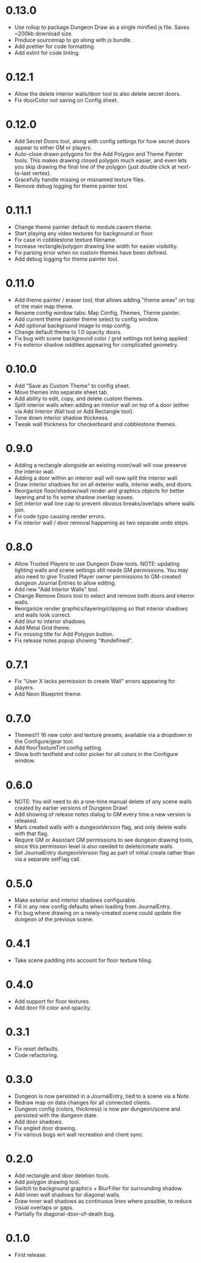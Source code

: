 # 0.13.0

- Use rollup to package Dungeon Draw as a single minified js file. Saves ~200kb download size.
- Produce sourcemap to go along with js bundle.
- Add prettier for code formatting.
- Add eslint for code linting.

# 0.12.1

- Allow the delete interior walls/door tool to also delete secret doors.
- Fix doorColor not saving on Config sheet.

# 0.12.0

- Add Secret Doors tool, along with config settings for how secret doors appear to either GM or players.
- Auto-close drawn polygons for the Add Polygon and Theme Painter tools. This makes drawing closed polygon much easier, and even lets you skip drawing the final line of the polygon (just double click at next-to-last vertex).
- Gracefully handle missing or misnamed texture files.
- Remove debug logging for theme painter tool.

# 0.11.1

- Change theme painter default to module.cavern theme.
- Start playing any video textures for background or floor.
- Fix case in cobblestone texture filename.
- Increase rectangle/polygon drawing line width for easier visibility.
- Fix parsing error when no custom themes have been defined.
- Add debug logging for theme painter tool.

# 0.11.0

- Add theme painter / eraser tool, that allows adding "theme areas" on top of the main map theme.
- Rename config window tabs: Map Config, Themes, Theme painter.
- Add current theme painter theme select to config window.
- Add optional background image to map config.
- Change default theme to 1.0 opacity doors.
- Fix bug with scene background color / grid settings not being applied.
- Fix exterior shadow oddities appearing for complicated geometry.

# 0.10.0

- Add "Save as Custom Theme" to config sheet.
- Move themes into separate sheet tab.
- Add ability to edit, copy, and delete custom themes.
- Split interior walls when adding an interior wall on top of a door (either via Add Interior Wall tool or Add Rectangle tool).
- Tone down interior shadow thickness.
- Tweak wall thickness for checkerboard and cobblestone themes.

# 0.9.0

- Adding a rectangle alongside an existing room/wall will now preserve the interior wall.
- Adding a door within an interior wall will now split the interior wall.
- Draw interior shadows for on all exterior walls, interior walls, and doors.
- Reorganize floor/shadow/wall render and graphics objects for better layering and to fix some shadow overlap issues.
- Set interior wall line cap to prevent obvious breaks/overlaps where walls join.
- Fix code typo causing render errors.
- Fix interior wall / door removal happening as two separate undo steps.

# 0.8.0

- Allow Trusted Players to use Dungeon Draw tools. NOTE: updating lighting walls and scene settings still needs GM permissions. You may also need to give Trusted Player owner permissions to GM-created dungeon Journal Entries to allow editing.
- Add new "Add Interior Walls" tool.
- Change Remove Doors tool to select and remove both doors and interior walls.
- Reorganize render graphics/layering/clipping so that interior shadows and walls look correct.
- Add blur to interior shadows.
- Add Metal Grid theme.
- Fix missing title for Add Polygon button.
- Fix release notes popup showing "#undefined".

# 0.7.1

- Fix "User X lacks permission to create Wall" errors appearing for players.
- Add Neon Blueprint theme.

# 0.7.0

- Themes!!! 16 new color and texture presets, available via a dropdown in the Configure/gear tool.
- Add floorTextureTint config setting.
- Show both textfield and color picker for all colors in the Configure window.

# 0.6.0

- NOTE: You will need to do a one-time manual delete of any scene walls created by earlier versions of Dungeon Draw!
- Add showing of release notes dialog to GM every time a new version is released.
- Mark created walls with a dungeonVersion flag, and only delete walls with that flag.
- Require GM or Assistant GM permissions to see dungeon drawing tools, since this permission level is also needed to delete/create walls.
- Set JournalEntry dungeonVersion flag as part of initial create rather than via a separate setFlag call.

# 0.5.0

- Make exterior and interior shadows configurable.
- Fill in any new config defaults when loading from JournalEntry.
- Fix bug where drawing on a newly-created scene could update the dungeon of the previous scene.

# 0.4.1

- Take scene padding into account for floor texture tiling.

# 0.4.0

- Add support for floor textures.
- Add door fill color and opacity.

# 0.3.1

- Fix reset defaults.
- Code refactoring.

# 0.3.0

- Dungeon is now persisted in a JournalEntry, tied to a scene via a Note.
- Redraw map on data changes for all connected clients.
- Dungeon config (colors, thickness) is now per dungeon/scene and persisted with the dungeon state.
- Add door shadows.
- Fix angled door drawing.
- Fix various bugs wrt wall recreation and client sync.

# 0.2.0

- Add rectangle and door deletion tools.
- Add polygon drawing tool.
- Switch to background graphics + BlurFilter for surrounding shadow.
- Add inner wall shadows for diagonal walls.
- Draw inner wall shadows as continuous lines where possible, to reduce visual overlaps or gaps.
- Partially fix diagonal-door-of-death bug.

# 0.1.0

- First release.

